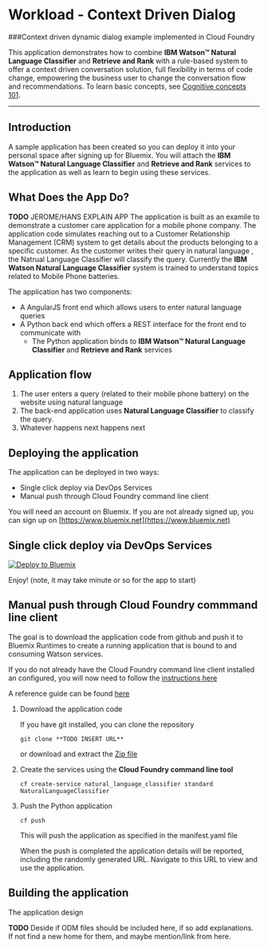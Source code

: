 # Workload - Context Driven Dialog


###Context driven dynamic dialog example implemented in Cloud Foundry

This application demonstrates how to combine **IBM Watson™ Natural Language Classifier** and **Retrieve and Rank** with a rule-based system to offer a context driven conversation solution, full flexibility in terms of code change, empowering the business user to change the conversation flow and recommendations. To learn basic concepts, see [Cognitive concepts 101](https://developer.ibm.com/cloudarchitecture/docs/cognitive-concepts-101/).


----


## Introduction

A sample application has been created so you can deploy it into your personal space 
after signing up for Bluemix. You will attach the **IBM Watson™ Natural Language Classifier** and 
**Retrieve and Rank** services to the application as well as learn to begin using these services.

## What Does the App Do?
**TODO** JEROME/HANS EXPLAIN APP
The application is built as an examile to demonstrate a customer care application for a mobile phone company. 
The application code simulates reaching out to a Customer Relationship Management (CRM) system to get details about the products belonging to a specific customer. 
As the customer writes their query in natural language , the Natrual Language Classifier will classify the query. Currently the **IBM Watson Natural Language Classifier** system
is trained to understand topics related to Mobile Phone batteries.


The application has two components:
- A AngularJS front end which allows users to enter natural language queries
- A Python back end which offers a REST interface for the front end to communicate with
    * The Python application binds to **IBM Watson™ Natural Language Classifier** and **Retrieve and Rank** services

## Application flow


1. The user enters a query (related to their mobile phone battery) on the website using natural language
1. The back-end application uses **Natural Language Classifier** to classify the query. 
1. Whatever happens next happens next

## Deploying the application
The application can be deployed in two ways:

- Single click deploy via DevOps Services
- Manual push through Cloud Foundry command line client


You will need an account on Bluemix. If you are not already signed up, you can sign up on [https://www.bluemix.net](https://www.bluemix.net)


## Single click deploy via DevOps Services

[![Deploy to Bluemix](https://bluemix.net/deploy/button.png)](https://bluemix.net/deploy?repository=https://github.com/hassenius/dynamic-dialogue)

Enjoy! (note, it may take minute or so for the app to start)


## Manual push through Cloud Foundry commmand line client

The goal is to download the application code from github and push it to Bluemix Runtimes to create a running
application that is bound to and consuming Watson services.

If you do not already have the Cloud Foundry command line client installed an configured, you will now need to 
follow the [instructions here](https://github.com/cloudfoundry/cli)

A reference guide can be found [here](https://new-console.ng.bluemix.net/docs/cli/reference/cfcommands/index.html)



1. Download the application code

     If you have git installed, you can clone the repository

     ```git clone **TODO INSERT URL**```

     or download and extract the [Zip file](https://github.com/hassenius/docs/archive/master.zip)
     
1. Create the services using the **Cloud Foundry command line tool** 

     ```cf create-service natural_language_classifier standard NaturalLanguageClassifier```
     
1. Push the Python application

     ```cf push```

     This will push the application as specified in the manifest.yaml file
     
     When the push is completed the application details will be reported, including the randomly generated URL. 
     Navigate to this URL to view and use the application.
    
## Building the application
The application design 

**TODO**
Deside if ODM files should be included here, if so add explanations. If not find a new home for them, and maybe mention/link from here.
